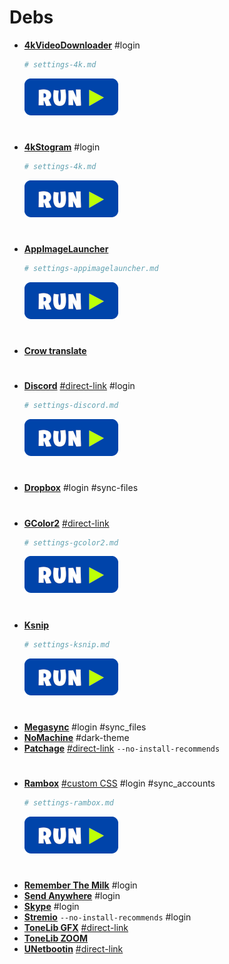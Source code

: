 # Debs
 - <a href="https://www.4kdownload.com/pt-br/products/product-videodownloader" target="_blank"><strong>4kVideoDownloader</strong></a> #login
    ```bash
    # settings-4k.md
    ```
    [![bashrun](../images/bashrun.png)](br:settings-4k)
#
 - <a href="https://www.4kdownload.com/pt-br/products/product-stogram" target="_blank"><strong>4kStogram</strong></a> #login
    ```bash
    # settings-4k.md
    ```
    [![bashrun](../images/bashrun.png)](br:settings-4k)
#
 - <a href="https://github.com/TheAssassin/AppImageLauncher/releases" target="_blank"><strong>AppImageLauncher</strong></a>
    ```bash
    # settings-appimagelauncher.md
    ```
    [![bashrun](../images/bashrun.png)](br:settings-appimagelauncher)
#
 - <a href="https://github.com/crow-translate/crow-translate/releases" target="_blank"><strong>Crow translate</strong></a>
#
 - <a href="https://discord.com" target="_blank"><strong>Discord</strong></a> <a href="https://dl.discordapp.net/apps/linux/0.0.10/discord-0.0.10.deb">#direct-link</a> #login
    ```bash
    # settings-discord.md
    ```
    [![bashrun](../images/bashrun.png)](br:settings-discord)
#
 - <a href="https://www.dropbox.com/install" target="_blank"><strong>Dropbox</strong></a> #login #sync-files
#
 - <a href="https://packages.ubuntu.com/xenial/amd64/gcolor2/download" target="_blank"><strong>GColor2</strong></a> <a href="http://mirrors.kernel.org/ubuntu/pool/universe/g/gcolor2/gcolor2_0.4-2.1ubuntu1_amd64.deb" target="_blank">#direct-link</a>
    ```bash
    # settings-gcolor2.md
    ```
    [![bashrun](../images/bashrun.png)](br:settings-gcolor2)
#
 - <a href="https://github.com/ksnip/ksnip/releases" target="_blank"><strong>Ksnip</strong></a>
    ```bash
    # settings-ksnip.md
    ```
    [![bashrun](../images/bashrun.png)](br:settings-ksnip)
#
 - <a href="https://mega.nz/sync" target="_blank"><strong>Megasync</strong></a> #login #sync_files
 - <a href="https://www.nomachine.com/download/linux&amp;id=1" target="_blank"><strong>NoMachine</strong></a> #dark-theme
 - <a href="https://packages.ubuntu.com/eoan/amd64/patchage/download" target="_blank"><strong>Patchage</strong></a> <a href="http://mirrors.kernel.org/ubuntu/pool/universe/p/patchage/patchage_1.0.0~dfsg0-0.2_amd64.deb" target="_blank">#direct-link</a> `--no-install-recommends`
#
 - <a href="https://github.com/ramboxapp/community-edition/releases" target="_blank"><strong>Rambox</strong></a> <a href="http://my.opendesktop.org/s/9Nq2Z9LffAwQCXm" target="_blank">#custom CSS</a> #login #sync_accounts
    ```bash
    # settings-rambox.md
    ```
    [![bashrun](../images/bashrun.png)](br:settings-gdebi)
#
 - <a href="https://www.rememberthemilk.com/services/linux/" target="_blank"><strong>Remember The Milk</strong></a> #login
 - <a href="https://send-anywhere.com/file-transfer" target="_blank"><strong>Send Anywhere</strong></a> #login
 - <a href="https://www.skype.com/pt-br/get-skype/" target="_blank"><strong>Skype</strong></a> #login
 - <a href="https://www.stremio.com/downloads" target="_blank"><strong>Stremio</strong></a> `--no-install-recommends` #login
 - <a href="http://www.vst4free.com/free_vst.php?plugin=ToneLib-GFX&amp;id=3003" target="_blank"><strong>ToneLib GFX</strong></a> <a href="http://www.vst4free.com/get_plug.php?linux=ToneLib-GFX-amd64.deb" target="_blank">#direct-link</a>
 - <a href="https://www.tonelib.net/download/" target="_blank"><strong>ToneLib ZOOM</strong></a>
 - <a href="https://github.com/winunix/unetbootin-focal" target="_blank"><strong>UNetbootin</strong></a> <a href="https://github.com/winunix/debian/raw/master/pool/main/u/unetbootin-focal/unetbootin-focal_677-1~focal1_amd64.deb" target="_blank">#direct-link</a>
